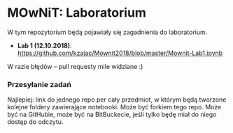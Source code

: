 # MOwNiT: Laboratorium

W tym repozytorium będą pojawiały się zagadnienia do laboratorium.

* **Lab 1 (12.10.2018)**: https://github.com/kzajac/Mownit2018/blob/master/Mownit-Lab1.ipynb

W razie błędów – pull requesty mile widziane :)

### Przesyłanie zadań

Najlepiej: link do jednego repo per cały przedmiot, w którym będą tworzone kolejne foldery zawierające notebooki. Może być forkiem tego repo. Może być na GitHubie, może być na BitBuckecie, jeśli tylko będę miał do niego dostęp do odczytu.
